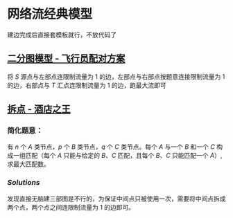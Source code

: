 # 网络流经典模型

建边完成后直接套模板就行，不放代码了

## [二分图模型 - 飞行员配对方案](https://www.luogu.com.cn/problem/P2756)

将 $S$ 源点与左部点连限制流量为 $1$ 的边，左部点与右部点按题意连接限制流量为 $1$ 的边，右部点与 $T$ 汇点连限制流量为 $1$ 的边，跑最大流即可

## [拆点 - 酒店之王](https://www.luogu.com.cn/problem/P1402)

### 简化题意：

有 $n$ 个 $A$ 类节点，$p$ 个 $B$ 类节点，$q$ 个 $C$ 类节点。每个 $A$ 与一个 $B$ 和一个 $C$ 构成一组匹配（每个 $A$ 只能与给定的 $B$、$C$ 匹配，且每个 $B$、$C$ 只能匹配一个 $A$）, 求最大匹配数。

### $Solutions$

发现直接无脑建三部图是不行的，为保证中间点只被使用一次，需要将中间点拆成两个点，两个点之间连限制流量为 $1$ 的边即可。